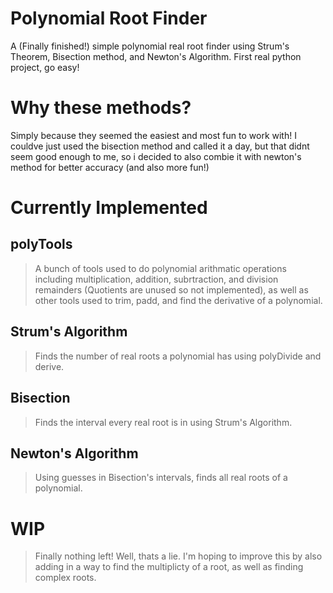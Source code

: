 # Polynomial Root Finder

A (Finally finished!) simple polynomial real root finder using Strum's Theorem, Bisection method, and Newton's Algorithm. First real python project, go easy!

# Why these methods?
Simply because they seemed the easiest and most fun to work with!
I couldve just used the bisection method and called it a day, but that didnt seem good enough to me, so i decided to also combie it with newton's method for better accuracy (and also more fun!)


# Currently Implemented

## polyTools
> A bunch of tools used to do polynomial arithmatic operations including multiplication, addition, subrtraction, and division remainders (Quotients are unused so not implemented), as well as other tools used to trim, padd, and find the derivative of a polynomial.

## Strum's Algorithm
> Finds the number of real roots a polynomial has using polyDivide and derive.
## Bisection
> Finds the interval every real root is in using Strum's Algorithm.
## Newton's Algorithm
> Using guesses in Bisection's intervals, finds all real roots of a polynomial.



# WIP
> Finally nothing left!
> Well, thats a lie. I'm hoping to improve this by also adding in a way to find the multiplicty of a root, as well as finding complex roots.
